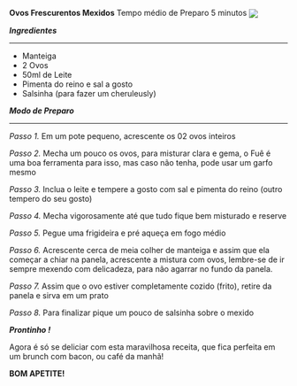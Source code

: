 **Ovos Frescurentos Mexidos**
Tempo médio de Preparo 5 minutos
<img align="center" src="https://cdn0.tudoreceitas.com/pt/posts/8/4/2/ovo_mexido_sem_oleo_3248_600.webp">


***Ingredientes***
***
* Manteiga
* 2 Ovos
* 50ml de Leite
* Pimenta do reino e sal a gosto
* Salsinha (para fazer um cheruleusly)

***Modo de Preparo***
***
*Passo 1.* Em um pote pequeno, acrescente os 02 ovos inteiros

*Passo 2.* Mecha um pouco os ovos, para misturar clara e gema, o Fuê é uma boa ferramenta para isso, mas caso não tenha, pode usar um garfo mesmo

*Passo 3.* Inclua o leite e tempere a gosto com sal e pimenta do reino (outro tempero do seu gosto)

*Passo 4.* Mecha vigorosamente até que tudo fique bem misturado e reserve

*Passo 5.* Pegue uma frigideira e pré aqueça em fogo médio

*Passo 6.* Acrescente cerca de meia colher de manteiga e assim que ela começar a chiar na panela, acrescente a mistura com ovos, lembre-se de ir sempre mexendo com delicadeza, para não agarrar no fundo da panela. 

*Passo 7.* Assim que o ovo estiver completamente cozido (frito), retire da panela e sirva em um prato

*Passo 8.* Para finalizar pique um pouco de salsinha sobre o mexido



***Prontinho !***

Agora é só se deliciar com esta maravilhosa receita, que fica perfeita em um brunch com bacon, ou café da manhã!

**BOM APETITE!**
